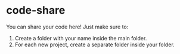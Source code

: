 # code-share
You can share your code here! Just make sure to:  
1. Create a folder with your name inside the main folder.  
2. For each new project, create a separate folder inside your folder.

